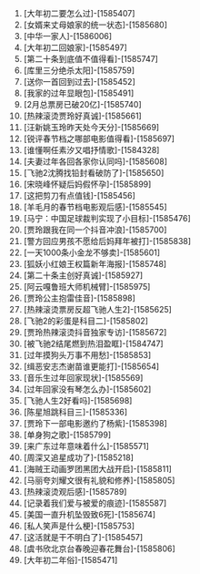 
1. [大年初二要怎么过]-[1585407]
1. [女婿来丈母娘家的统一状态]-[1585680]
1. [中华一家人]-[1586006]
1. [大年初二回娘家]-[1585497]
1. [第二十条到底值不值得看]-[1585747]
1. [库里三分绝杀太阳]-[1585759]
1. [送你一首回到过去]-[1585452]
1. [我家的过年显眼包]-[1585491]
1. [2月总票房已破20亿]-[1585740]
1. [热辣滚烫贾玲好真诚]-[1585661]
1. [汪新姚玉玲昨天处今天分]-[1585669]
1. [锐评春节档之哪部电影值得看]-[1585697]
1. [谁懂啊任素汐又唱抒情歌]-[1584328]
1. [夫妻过年各回各家你认同吗]-[1585608]
1. [飞驰2沈腾找铅封看破防了]-[1585650]
1. [宋晓峰怀疑后妈假怀孕]-[1585899]
1. [这把剪刀有点值钱]-[1585456]
1. [羊毛月的春节档电影观后感]-[1585545]
1. [马宁：中国足球裁判实现了小目标]-[1585476]
1. [贾玲跟我在同一个抖音冲浪]-[1585700]
1. [警方回应男孩不愿给后妈拜年被打]-[1585838]
1. [一天1000条小金龙不够卖]-[1585601]
1. [狐妖小红娘王权篇新年海报]-[1585748]
1. [第二十条主创好真诚]-[1585927]
1. [阿云嘎鲁班大师机械臂]-[1585975]
1. [贾玲公主抱雷佳音]-[1585898]
1. [热辣滚烫票房反超飞驰人生2]-[1585625]
1. [飞驰2的彩蛋是科目二]-[1585802]
1. [贾玲热辣滚烫抖音独家专访]-[1585672]
1. [被飞驰2结尾燃到热泪盈眶]-[1584747]
1. [过年摸狗头万事不用愁]-[1585853]
1. [缉恶安志杰谢苗谁更能打]-[1585654]
1. [音乐生过年回家现状]-[1585569]
1. [过年回家没有琴怎么办]-[1585602]
1. [飞驰人生2好看吗]-[1585698]
1. [陈星旭跳科目三]-[1585336]
1. [贾玲下一部电影邀约了杨紫]-[1585398]
1. [单身狗之歌]-[1585799]
1. [来广东过年意味着什么]-[1585571]
1. [周深又追星成功了]-[1585218]
1. [海贼王动画罗团黑团大战开启]-[1585811]
1. [马丽夸刘耀文很有礼貌和修养]-[1585805]
1. [热辣滚烫观后感]-[1585789]
1. [记录着我们爱与被爱的痕迹]-[1585587]
1. [美国一直升机坠毁致6死]-[1585674]
1. [私人笑声是什么梗]-[1585753]
1. [这活就是干不明白了]-[1585457]
1. [虞书欣北京台春晚迎春花舞台]-[1585806]
1. [大年初二年俗]-[1585471]